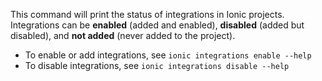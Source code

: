 This command will print the status of integrations in Ionic projects. Integrations can be **enabled** (added and enabled), **disabled** (added but disabled), and **not added** (never added to the project).

- To enable or add integrations, see `ionic integrations enable --help`
- To disable integrations, see `ionic integrations disable --help`
